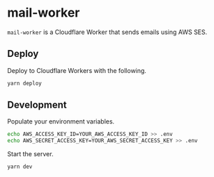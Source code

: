 # mail-worker

`mail-worker` is a Cloudflare Worker that sends emails using AWS SES.

## Deploy

Deploy to Cloudflare Workers with the following.

```bash
yarn deploy
```

## Development

Populate your environment variables.

```bash
echo AWS_ACCESS_KEY_ID=YOUR_AWS_ACCESS_KEY_ID >> .env
echo AWS_SECRET_ACCESS_KEY=YOUR_AWS_SECRET_ACCESS_KEY >> .env
```

Start the server.

```bash
yarn dev
```
